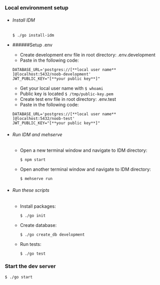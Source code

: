 ### Local environment setup

* ###### Install IDM
  ```
  $ ./go install-idm
  ```

* ######Setup .env
  * Create development env file in root directory: .env.development
  * Paste in the following code:
  ```
  DATABASE_URL='postgres://[**local user name** ]@localhost:5432/noob-development'
  JWT_PUBLIC_KEY="[**your public key**]"
  ```
  * Get your local user name with `$ whoami`
  * Public key is located `$ /tmp/public-key.pem`
  * Create test env file in root directory: .env.test
  * Paste in the following code:
  ```
  DATABASE_URL='postgres://[**local user name** ]@localhost:5432/noob-test'
  JWT_PUBLIC_KEY="[**your public key**]"
  ```
* ###### Run IDM and mehserve
  * Open a new terminal window and navigate to IDM directory:
    ```
    $ npm start
    ```
  * Open another terminal window and navigate to IDM directory:
    ```
    $ mehserve run
    ```

* ###### Run these scripts
  * Install packages:
    ```
    $ ./go init
    ```
  * Create database:
    ```
    $ ./go create_db development
    ```

  * Run tests:
    ```
    $ ./go test
    ```
### Start the dev server
  ```
  $ ./go start
  ```
